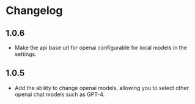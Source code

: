 # Changelog

## 1.0.6
- Make the api base url for openai configurable for local models in the settings.

## 1.0.5
- Add the ability to change openai models, allowing you to select other openai chat models such as GPT-4.

